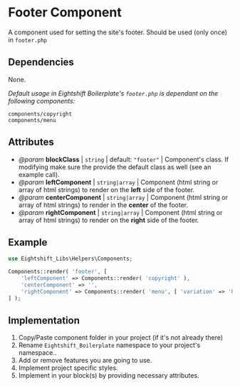 # Footer Component

A component used for setting the site's footer. Should be used (only once) in `footer.php`

## Dependencies

None.

_Default usage in Eightshift Boilerplate's `footer.php` is dependant on the following components:_
```
components/copyright
components/menu
```

## Attributes

* _@param_ **blockClass** | `string` | default: `"footer"` | Component's class. If modifying make sure the provide the default class as well (see an example call).
* _@param_ **leftComponent** | `string|array` | Component (html string or array of html strings) to render on the **left** side of the footer.
* _@param_ **centerComponent** | `string|array` | Component (html string or array of html strings) to render in the **center** of the footer.
* _@param_ **rightComponent** | `string|array` | Component (html string or array of html strings) to render on the **right** side of the footer.

## Example

```php
use Eightshift_Libs\Helpers\Components;

Components::render( 'footer', [
	'leftComponent' => Components::render( 'copyright' ),
	'centerComponent' => '',
	'rightComponent' => Components::render( 'menu', [ 'variation' => 'horizontal' ] ),
] );
```

## Implementation

1. Copy/Paste component folder in your project (if it's not already there)
2. Rename `Eightshift_Boilerplate` namespace to your project's namespace..
3. Add or remove features you are going to use.
4. Implement project specific styles.
5. Implement in your block(s) by providing necessary attributes.
